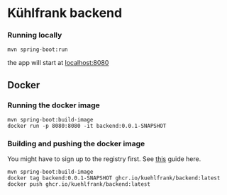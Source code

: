 # Kühlfrank backend

### Running locally
```
mvn spring-boot:run
```
the app will start at [localhost:8080](http://localhost:8080)

## Docker
### Running the docker image
```
mvn spring-boot:build-image
docker run -p 8080:8080 -it backend:0.0.1-SNAPSHOT
```

### Building and pushing the docker image
You might have to sign up to the registry first. See [this](https://docs.github.com/en/free-pro-team@latest/packages/getting-started-with-github-container-registry/migrating-to-github-container-registry-for-docker-images#authenticating-with-the-container-registry) guide here.
```
mvn spring-boot:build-image
docker tag backend:0.0.1-SNAPSHOT ghcr.io/kuehlfrank/backend:latest
docker push ghcr.io/kuehlfrank/backend:latest
```
